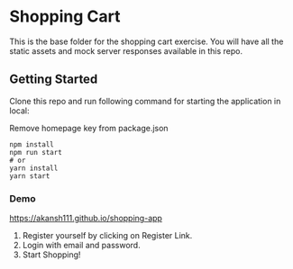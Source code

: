 # Shopping Cart

This is the base folder for the shopping cart exercise. You will have all the static assets and mock server responses available in this repo.

## Getting Started

Clone this repo and run following command for starting the application in local:

Remove homepage key from package.json
```
npm install
npm run start
# or
yarn install
yarn start
```

### Demo

https://akansh111.github.io/shopping-app

1. Register yourself by clicking on Register Link.
2. Login with email and password.
3. Start Shopping!

